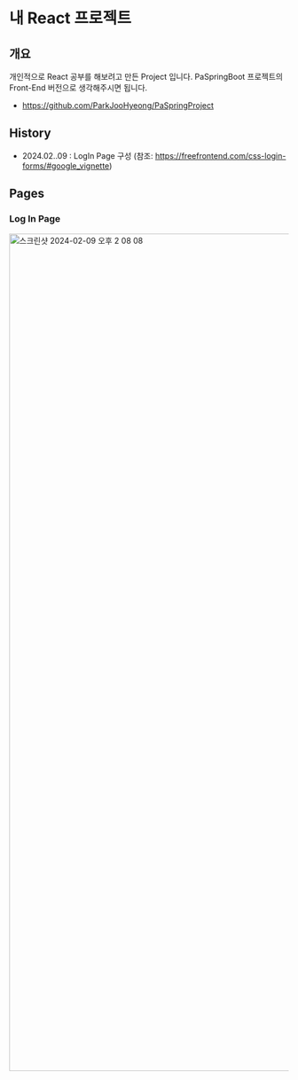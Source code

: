 # 내 React 프로젝트

## 개요

개인적으로 React 공부를 해보려고 만든 Project 입니다.
PaSpringBoot 프로젝트의 Front-End 버전으로 생각해주시면 됩니다.
- https://github.com/ParkJooHyeong/PaSpringProject

## History
- 2024.02..09 : LogIn Page 구성 (참조: https://freefrontend.com/css-login-forms/#google_vignette)

## Pages
### Log In Page
<img width="1511" alt="스크린샷 2024-02-09 오후 2 08 08" src="https://github.com/ParkJooHyeong/PaReactProject/assets/67997760/6543338f-2c6b-43d2-a7d4-baf345eceae8">
